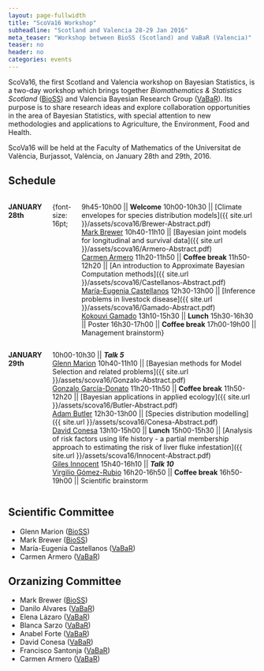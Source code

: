 ```yaml
---
layout: page-fullwidth
title: "ScoVa16 Workshop"
subheadline: "Scotland and Valencia 28-29 Jan 2016"
meta_teaser: "Workshop between BioSS (Scotland) and VaBaR (Valencia)"
teaser: no
header: no
categories: events
---
```


ScoVa16, the first Scotland and Valencia workshop on Bayesian Statistics, is a two-day workshop which brings together *Biomathematics & Statistics Scotland* ([BioSS](http://www.bioss.ac.uk/)) and Valencia Bayesian Research Group ([VaBaR](http://vabar.github.io/)). Its purpose is to share research ideas and explore collaboration opportunities in the area of Bayesian Statistics, with special attention to new methodologies and applications to Agriculture, the Environment, Food and Health. 

ScoVa16 will be held at the Faculty of Mathematics of the Universitat de València, Burjassot, València, on January 28th and 29th, 2016.

## Schedule

<div class="row" markdown="1">
  <div class="small-12 medium-6 columns" markdown="1">

**JANUARY 28th**

{font-size: 16pt;

9h45-10h00 || **Welcome**
10h00-10h30 || [Climate envelopes for species distribution models]({{ site.url }}/assets/scova16/Brewer-Abstract.pdf)<br>[Mark Brewer](http://www.bioss.ac.uk/people/markb.html)
10h40-11h10 || [Bayesian joint models for longitudinal and survival data]({{ site.url }}/assets/scova16/Armero-Abstract.pdf)<br>[Carmen Armero](http://www.uv.es/armero/)
11h20-11h50 || **Coffee break**
11h50-12h20 || [An introduction to Approximate Bayesian Computation methods]({{ site.url }}/assets/scova16/Castellanos-Abstract.pdf)<br>[María-Eugenia Castellanos](http://bayes.etsii.urjc.es/~mecastel/hp/Contact.html)
12h30-13h00 || [Inference problems in livestock disease]({{ site.url }}/assets/scova16/Gamado-Abstract.pdf)<br>[Kokouvi Gamado](http://www.bioss.ac.uk/people/kokouvi.html")
13h10-15h30 || **Lunch**
15h30-16h30 || Poster
16h30-17h00 || **Coffee break**
17h00-19h00 || Management brainstorm}

  </div>
  <div class="small-12 medium-6 columns" markdown="1">

**JANUARY 29th**
	
10h00-10h30 || **_Talk 5_** <br>[Glenn Marion](http://www.bioss.ac.uk/people/glenn.html)
10h40-11h10 || [Bayesian methods for Model Selection and related problems]({{ site.url }}/assets/scova16/Gonzalo-Abstract.pdf)<br>[Gonzalo García-Donato](http://www.uclm.es/profesorado/garcia-donato/)
11h20-11h50 || **Coffee break**
11h50-12h20 || [Bayesian applications in applied ecology]({{ site.url }}/assets/scova16/Butler-Abstract.pdf)<br>[Adam Butler](http://www.bioss.ac.uk/people/adam.html)
12h30-13h00 || [Species distribution modelling]({{ site.url }}/assets/scova16/Conesa-Abstract.pdf)<br>[David Conesa](http://www.geeitema.org/conesa/)
13h10-15h00 || **Lunch** 
15h00-15h30 || [Analysis of risk factors using life history - a partial membership approach to estimating the risk of liver fluke infestation]({{ site.url }}/assets/scova16/Innocent-Abstract.pdf)<br>[Giles Innocent](http://www.bioss.ac.uk/people/giles.html)
15h40-16h10 || **_Talk 10_**<br>[Virgilio Gómez-Rubio](http://www.uclm.es/profesorado/vgomez/)
16h20-16h50 || **Coffee break**
16h50-19h00 || Scientific brainstorm

  </div>
</div>
  
## Scientific Committee

* Glenn Marion ([BioSS](http://www.bioss.ac.uk/))
* Mark Brewer ([BioSS](http://www.bioss.ac.uk/))
* María-Eugenia Castellanos ([VaBaR](http://vabar.github.io/))
* Carmen Armero ([VaBaR](http://vabar.github.io/))

## Orzanizing Committee

* Mark Brewer ([BioSS](http://www.bioss.ac.uk/))
* Danilo Alvares ([VaBaR](http://vabar.github.io/))
* Elena Lázaro ([VaBaR](http://vabar.github.io/))
* Blanca Sarzo ([VaBaR](http://vabar.github.io/))
* Anabel Forte ([VaBaR](http://vabar.github.io/))
* David Conesa ([VaBaR](http://vabar.github.io/))
* Francisco Santonja ([VaBaR](http://vabar.github.io/))
* Carmen Armero ([VaBaR](http://vabar.github.io/))

